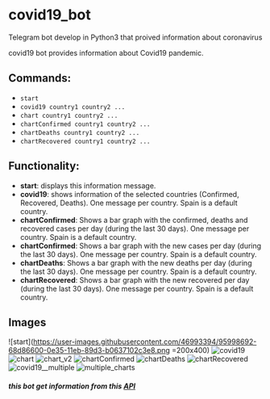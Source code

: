 # covid19_bot
Telegram bot develop in Python3 that proived information about coronavirus

covid19 bot provides information about Covid19 pandemic.

## Commands:
* ```start```
* ```covid19 country1 country2 ...```
* ```chart country1 country2 ...```
* ```chartConfirmed country1 country2 ...```
* ```chartDeaths country1 country2 ...```
* ```chartRecovered country1 country2 ...```

## Functionality:
* __start__: displays this information message.
* __covid19__: shows information of the selected countries (Confirmed, Recovered, Deaths). One message per country. Spain is a default country.
* __chartConfirmed__: Shows a bar graph with the confirmed, deaths and recovered cases per day (during the last 30 days). One message per country. Spain is a default country.
* __chartConfirmed__: Shows a bar graph with the new cases per day (during the last 30 days). One message per country. Spain is a default country.
* __chartDeaths__: Shows a bar graph with the new deaths per day (during the last 30 days). One message per country. Spain is a default country.
* __chartRecovered__: Shows a bar graph with the new recovered per day (during the last 30 days). One message per country. Spain is a default country.

## Images
![start](https://user-images.githubusercontent.com/46993394/95998692-68d86600-0e35-11eb-89d3-b0637102c3e8.png =200x400)
![covid19](https://user-images.githubusercontent.com/46993394/95998685-683fcf80-0e35-11eb-936b-97f6a956287b.png)
![chart](https://user-images.githubusercontent.com/46993394/95998694-68d86600-0e35-11eb-9d8b-633466eb93b2.jpg)
![chart_v2](https://user-images.githubusercontent.com/46993394/95998674-66760c00-0e35-11eb-9e69-26d3d0b2f6d2.png)
![chartConfirmed](https://user-images.githubusercontent.com/46993394/95998678-670ea280-0e35-11eb-855f-b0274b3188c5.png)
![chartDeaths](https://user-images.githubusercontent.com/46993394/95998680-670ea280-0e35-11eb-9047-cec792bc8c39.png)
![chartRecovered](https://user-images.githubusercontent.com/46993394/95998683-67a73900-0e35-11eb-8db6-f32b21825000.png)
![covid19__multiple](https://user-images.githubusercontent.com/46993394/95998687-683fcf80-0e35-11eb-9cb1-5aba4d37a374.png)
![multiple_charts](https://user-images.githubusercontent.com/46993394/95998689-683fcf80-0e35-11eb-9352-bf96259d67d2.png)



##### this bot get information from this [API](https://covid19api.com/)
